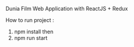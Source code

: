 Dunia Film Web Application with ReactJS + Redux

How to run project :
1. npm install then
2. npm run start